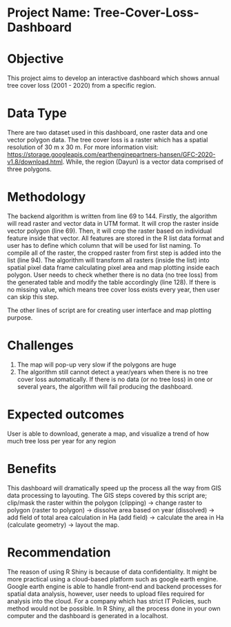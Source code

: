 # Project Name: Tree-Cover-Loss-Dashboard

# Objective
This project aims to develop an interactive dashboard which shows annual tree cover loss (2001 - 2020) from a specific region.

# Data Type
There are two dataset used in this dashboard, one raster data and one vector polygon data. The tree cover loss is a raster which has a spatial resolution of 30 m x 30 m. For more information visit: https://storage.googleapis.com/earthenginepartners-hansen/GFC-2020-v1.8/download.html. While, the region (Dayun) is a vector data comprised of three polygons.

# Methodology
The backend algorithm is written from line 69 to 144. Firstly, the algorithm will read raster and vector data in UTM format. It will crop the raster inside vector polygon (line 69). Then, it will crop the raster based on individual feature inside that vector. All features are stored in the R list data format and user has to define which column that will be used for list naming. To compile all of the raster, the cropped raster from first step is added into the list (line 94). The algorithm will transform all rasters (inside the list) into spatial pixel data frame calculating pixel area and map plotting inside each polygon. User needs to check whether there is no data (no tree loss) from the generated table and modify the table accordingly (line 128). If there is no missing value, which means tree cover loss exists every year, then user can skip this step. 

The other lines of script are for creating user interface and map plotting purpose.

# Challenges
1. The map will pop-up very slow if the polygons are huge
2. The algorithm still cannot detect a year/years when there is no tree cover loss automatically. If there is no data (or no tree loss) in one or several years, the algorithm will fail producing the dashboard.

# Expected outcomes
User is able to download, generate a map, and visualize a trend of how much tree loss per year for any region

# Benefits
This dashboard will dramatically speed up the process all the way from GIS data processing to layouting. The GIS steps covered by this script are; clip/mask the raster within the polygon (clipping) -> change raster to polygon (raster to polygon) -> dissolve area based on year (dissolved) -> add field of total area calculation in Ha (add field) -> calculate the area in Ha (calculate geometry) -> layout the map.

# Recommendation
The reason of using R Shiny is because of data confidentiality. It might be more practical using a cloud-based platform such as google earth engine. Google earth engine is able to handle front-end and backend processes for spatial data analysis, however, user needs to upload files required for analysis into the cloud. For a company which has strict IT Policies, such method would not be possible. In R Shiny, all the process done in your own computer and the dashboard is generated in a localhost.

  
